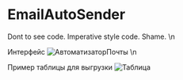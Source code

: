 # EmailAutoSender
Dont to see code. 
Imperative style code. 
Shame. \n

Интерфейс
![АвтоматизаторПочты](https://github.com/user-attachments/assets/4d0e275a-9be3-4d32-922c-c4c55c9160d7)
\n

Пример таблицы для выгрузки
![Таблица](https://github.com/user-attachments/assets/d5661c06-af85-4ec0-b56d-ccbeb9df1c55)

